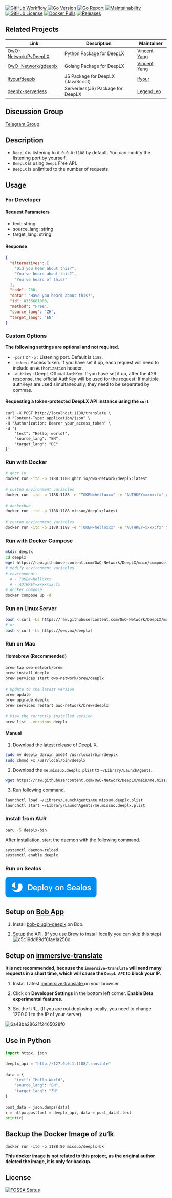 <!--
 * @Author: Vincent Young
 * @Date: 2022-10-18 07:32:29
 * @LastEditors: Vincent Young
 * @LastEditTime: 2023-11-28 00:24:20
 * @FilePath: /DeepLX/README.md
 * @Telegram: https://t.me/missuo
 * 
 * Copyright © 2022 by Vincent, All Rights Reserved. 
-->

[![GitHub Workflow][1]](https://github.com/OwO-Network/DeepLX/actions)
[![Go Version][2]](https://github.com/OwO-Network/DeepLX/blob/main/go.mod)
[![Go Report][3]](https://goreportcard.com/badge/github.com/OwO-Network/DeepLX)
[![Maintainability][4]](https://codeclimate.com/github/OwO-Network/DeepLX/maintainability)
[![GitHub License][5]](https://github.com/OwO-Network/DeepLX/blob/main/LICENSE)
[![Docker Pulls][6]](https://hub.docker.com/r/missuo/deeplx)
[![Releases][7]](https://github.com/OwO-Network/DeepLX/releases)

[1]: https://img.shields.io/github/actions/workflow/status/OwO-Network/DeepLX/release.yaml?logo=github
[2]: https://img.shields.io/github/go-mod/go-version/OwO-Network/DeepLX?logo=go
[3]: https://goreportcard.com/badge/github.com/OwO-Network/DeepLX
[4]: https://api.codeclimate.com/v1/badges/b5b30239174fc6603aca/maintainability
[5]: https://img.shields.io/github/license/OwO-Network/DeepLX
[6]: https://img.shields.io/docker/pulls/missuo/deeplx?logo=docker
[7]: https://img.shields.io/github/v/release/OwO-Network/DeepLX?logo=smartthings

## **Related Projects**
| Link                                                                | Description                         | Maintainer                                                      |
| ------------------------------------------------------------------- | ----------------------------------- | --------------------------------------------------------------- |
| [OwO-Network/PyDeepLX](https://github.com/OwO-Network/PyDeepLX)     | Python Package for DeepLX           | [Vincent Yang](https://github.com/missuo)                       |
| [OwO-Network/gdeeplx](https://github.com/OwO-Network/gdeeplx)       | Golang Package for DeepLX           | [Vincent Yang](https://github.com/missuo)                       |
| [ifyour/deeplx](https://github.com/ifyour/deeplx)                   | JS Package for DeepLX (JavaScript)  | [ifyour](https://github.com/ifyour)                             |
| [deeplx-serverless](https://github.com/LegendLeo/deeplx-serverless) | Serverless(JS) Package for DeepLX   | [LegendLeo](https://github.com/LegendLeo/deeplx-serverless) |

## Discussion Group
[Telegram Group](https://t.me/+8KDGHKJCxEVkNzll)

## Description
- `DeepLX` is listening to `0.0.0.0:1188` by default. You can modify the listening port by yourself.
- `DeepLX` is using `DeepL` Free API.
- `DeepLX` is unlimited to the number of requests.

## Usage
### For Developer
#### Request Parameters
- text: string
- source_lang: string
- target_lang: string

#### Response
```json
{
  "alternatives": [
    "Did you hear about this?",
    "You've heard about this?",
    "You've heard of this?"
  ],
  "code": 200,
  "data": "Have you heard about this?",
  "id": 8356681003,
  "method": "Free",
  "source_lang": "ZH",
  "target_lang": "EN"
}
```
### Custom Options
**The following settings are optional and not required.**
- `-port` or `-p` : Listening port. Default is `1188`.
- `-token` : Access token. If you have set it up, each request will need to include an `Authorization` header.
- `-authkey` : DeepL Official `AuthKey`. If you have set it up, after the 429 response, the official AuthKey will be used for the request. If multiple authKeys are used simultaneously, they need to be separated by commas.

#### Requesting a token-protected **DeepLX API** instance using the `curl`
```
curl -X POST http://localhost:1188/translate \
-H "Content-Type: application/json" \
-H "Authorization: Bearer your_access_token" \
-d '{
    "text": "Hello, world!",
    "source_lang": "EN",
    "target_lang": "DE"
}'
```

### Run with Docker
```bash
# ghcr.io
docker run -itd -p 1188:1188 ghcr.io/owo-network/deeplx:latest

# custom environment variables
docker run -itd -p 1188:1188 -e "TOKEN=helloxxx" -e "AUTHKEY=xxxx:fx" ghcr.io/owo-network/deeplx:latest

# dockerhub
docker run -itd -p 1188:1188 missuo/deeplx:latest

# custom environment variables
docker run -itd -p 1188:1188 -e "TOKEN=helloxxx" -e "AUTHKEY=xxxx:fx" missuo/deeplx:latest
```

### Run with Docker Compose
```bash
mkdir deeplx
cd deeplx
wget https://raw.githubusercontent.com/OwO-Network/DeepLX/main/compose.yaml
# modify environment variables
# environment:
  # - TOKEN=helloxxx
  # - AUTHKEY=xxxxxxx:fx
# docker compose
docker compose up -d
```

### Run on Linux Server
```bash
bash <(curl -Ls https://raw.githubusercontent.com/OwO-Network/DeepLX/main/install.sh)
# or
bash <(curl -Ls https://qwq.mx/deeplx)
```

### Run on Mac
#### Homebrew (Recommended)
```bash
brew tap owo-network/brew
brew install deeplx
brew services start owo-network/brew/deeplx

# Update to the latest version
brew update
brew upgrade deeplx
brew services restart owo-network/brew/deeplx

# View the currently installed version
brew list --versions deeplx
```

#### Manual
1. Download  the latest release of DeepL X.
```bash
sudo mv deeplx_darwin_amd64 /usr/local/bin/deeplx
sudo chmod +x /usr/local/bin/deeplx
```

2. Download the `me.missuo.deeplx.plist` to `~/Library/LaunchAgents`.
```bash
wget https://raw.githubusercontent.com/OwO-Network/DeepLX/main/me.missuo.deeplx.plist -O ~/Library/LaunchAgents/me.missuo.deeplx.plist
```
3. Run following command.
```bash
launchctl load ~/Library/LaunchAgents/me.missuo.deeplx.plist
launchctl start ~/Library/LaunchAgents/me.missuo.deeplx.plist
```

### Install from AUR
```bash
paru -S deeplx-bin
```

After installation, start the daemon with the following command.

```bash
systemctl daemon-reload
systemctl enable deeplx

```

### Run on Sealos

[![](https://raw.githubusercontent.com/labring-actions/templates/main/Deploy-on-Sealos.svg)](https://cloud.sealos.io/?openapp=system-template%3FtemplateName%3Ddeeplx)

## Setup on [Bob App](https://bobtranslate.com/)
1. Install [bob-plugin-deeplx](https://github.com/missuo/bob-plugin-deeplx) on Bob.

2. Setup the API. (If you use Brew to install locally you can skip this step)
![c5c19dd89df6fae1a256d](https://missuo.ru/file/c5c19dd89df6fae1a256d.png)

## Setup on [immersive-translate](https://github.com/immersive-translate/immersive-translate)
**It is not recommended, because the `immersive-translate` will send many requests in a short time, which will cause the `DeepL API` to block your IP.**

1. Install Latest [immersive-translate ](https://github.com/immersive-translate/immersive-translate/releases) on your browser.

2. Click on **Developer Settings** in the bottom left corner. **Enable Beta experimental features**.

3. Set the URL. (If you are not deploying locally, you need to change 127.0.0.1 to the IP of your server)

![6a48ba28621f2465028f0](https://missuo.ru/file/6a48ba28621f2465028f0.png)

## Use in Python
```python
import httpx, json

deeplx_api = "http://127.0.0.1:1188/translate"

data = {
	"text": "Hello World",
	"source_lang": "EN",
	"target_lang": "ZH"
}

post_data = json.dumps(data)
r = httpx.post(url = deeplx_api, data = post_data).text
print(r)
```

## Backup the Docker Image of zu1k
```shell
docker run -itd -p 1188:80 missuo/deeplx-bk
```
**This docker image is not related to this project, as the original author deleted the image, it is only for backup.**

## License
[![FOSSA Status](https://app.fossa.com/api/projects/git%2Bgithub.com%2FOwO-Network%2FDeepLX.svg?type=large)](https://app.fossa.com/projects/git%2Bgithub.com%2FOwO-Network%2FDeepLX?ref=badge_large)
